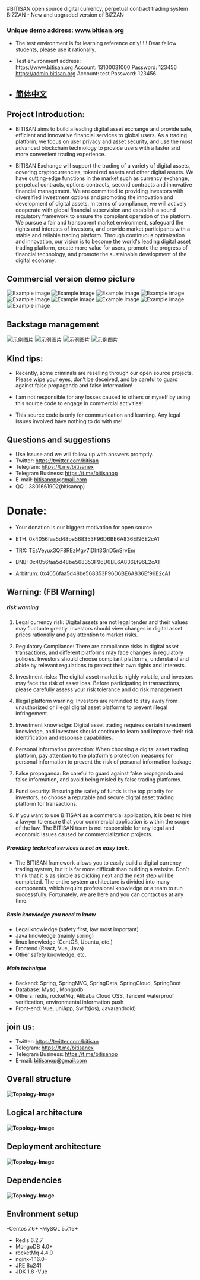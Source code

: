 #BITISAN open source digital currency, perpetual contract trading system
BIZZAN - New and upgraded version of BiZZAN

### Unique demo address: www.bitisan.org

- The test environment is for learning reference only! ! ! Dear fellow students, please use it rationally.

- Test environment address:<br>
https://www.bitisan.org Account: 13100031000 Password: 123456<br>
https://admin.bitisan.org Account: test Password: 123456<br>
- ## [简体中文](README-ZH.md)
## Project Introduction:
- BITISAN aims to build a leading digital asset exchange and provide safe, efficient and innovative financial services to global users. As a trading platform, we focus on user privacy and asset security, and use the most advanced blockchain technology to provide users with a faster and more convenient trading experience.

- BITISAN Exchange will support the trading of a variety of digital assets, covering cryptocurrencies, tokenized assets and other digital assets. We have cutting-edge functions in the market such as currency exchange, perpetual contracts, options contracts, second contracts and innovative financial management. We are committed to providing investors with diversified investment options and promoting the innovation and development of digital assets.
In terms of compliance, we will actively cooperate with global financial supervision and establish a sound regulatory framework to ensure the compliant operation of the platform. We pursue a fair and transparent market environment, safeguard the rights and interests of investors, and provide market participants with a stable and reliable trading platform.
Through continuous optimization and innovation, our vision is to become the world's leading digital asset trading platform, create more value for users, promote the progress of financial technology, and promote the sustainable development of the digital economy.

## Commercial version demo picture

![Example image](image/a.png)
![Example image](image/b.png)
![Example image](image/c.png)
![Example image](image/d.png)
![Example image](image/e.png)
![Example image](image/f.png)
![Example image](image/g.png)
![Example image](image/h.png)
![Example image](image/i.png)

## Backstage management
![示例图片](image/admin.png)
![示例图片](image/admin1.png)
![示例图片](image/admin2.png)
![示例图片](image/admin3.png)

## Kind tips:

- Recently, some criminals are reselling through our open source projects. Please wipe your eyes, don’t be deceived, and be careful to guard against false propaganda and false information!

- I am not responsible for any losses caused to others or myself by using this source code to engage in commercial activities!

- This source code is only for communication and learning. Any legal issues involved have nothing to do with me!

## Questions and suggestions

- Use Issuse and we will follow up with answers promptly.
- Twitter: https://twitter.com/bitisan
- Telegram: https://t.me/bitisanex
- Telegram Business: https://t.me/bitisanop
- E-mail: bitisanop@gmail.com
- QQ：3801661902(bitisanop)

# Donate:

- Your donation is our biggest motivation for open source

- ETH: 0x4056faa5d48be568353F96D6BE6A836Ef96E2cA1
- TRX: TEsVeyux3QF8REzMgv7iDht3GnD5nSrvEm
- BNB: 0x4056faa5d48be568353F96D6BE6A836Ef96E2cA1
- Arbitrum: 0x4056faa5d48be568353F96D6BE6A836Ef96E2cA1


## Warning: (FBI Warning)

##### risk warning

1. Legal currency risk:
Digital assets are not legal tender and their values may fluctuate greatly. Investors should view changes in digital asset prices rationally and pay attention to market risks.

2. Regulatory Compliance:
There are compliance risks in digital asset transactions, and different platforms may face changes in regulatory policies. Investors should choose compliant platforms, understand and abide by relevant regulations to protect their own rights and interests.

3. Investment risks:
The digital asset market is highly volatile, and investors may face the risk of asset loss. Before participating in transactions, please carefully assess your risk tolerance and do risk management.

4. Illegal platform warning:
Investors are reminded to stay away from unauthorized or illegal digital asset platforms to prevent illegal infringement.

5. Investment knowledge:
Digital asset trading requires certain investment knowledge, and investors should continue to learn and improve their risk identification and response capabilities.

6. Personal information protection:
When choosing a digital asset trading platform, pay attention to the platform's protection measures for personal information to prevent the risk of personal information leakage.

7. False propaganda:
Be careful to guard against false propaganda and false information, and avoid being misled by false trading platforms.

8. Fund security:
Ensuring the safety of funds is the top priority for investors, so choose a reputable and secure digital asset trading platform for transactions.

9. If you want to use BITISAN as a commercial application, it is best to hire a lawyer to ensure that your commercial application is within the scope of the law. The BITISAN team is not responsible for any legal and economic issues caused by commercialization projects.


##### Providing technical services is not an easy task.

- The BITISAN framework allows you to easily build a digital currency trading system, but it is far more difficult than building a website. Don't think that it is as simple as clicking next and the next step will be completed. The entire system architecture is divided into many components, which require professional knowledge or a team to run successfully. Fortunately, we are here and you can contact us at any time.

##### Basic knowledge you need to know

- Legal knowledge (safety first, law most important)<br>
- Java knowledge (mainly spring)<br>
- linux knowledge (CentOS, Ubuntu, etc.)<br>
- Frontend (React, Vue, Java)<br>
- Other safety knowledge, etc.

##### Main technique

- Backend: Spring, SpringMVC, SpringData, SpringCloud, SpringBoot<br>
- Database: Mysql, Mongodb<br>
- Others: redis, rocketMq, Alibaba Cloud OSS, Tencent waterproof verification, environmental information push<br>
- Front-end: Vue, uniApp, Swift(ios), Java(android)<br>

## join us:

- Twitter: https://twitter.com/bitisan<br>
- Telegram: https://t.me/bitisanex<br>
- Telegram Business: https://t.me/bitisanop<br>
- E-mail: bitisanop@gmail.com<br>


## Overall structure
#### ![Topology-Image](image/pic1.png)

## Logical architecture

#### ![Topology-Image](image/pic2.png)

## Deployment architecture

#### ![Topology-Image](image/pic3.png)

## Dependencies

#### ![Topology-Image](image/pic4.png)

## Environment setup

-Centos 7.6+
-MySQL 5.7.16+
- Redis 6.2.7
- MongoDB 4.0+
- rocketMq 4.4.0
- nginx-1.16.0+
- JRE 8u241
- JDK 1.8
-Vue